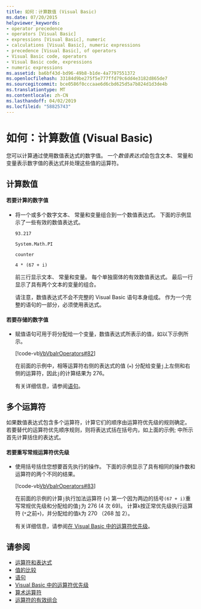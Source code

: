```yaml
---
title: 如何：计算数值 (Visual Basic)
ms.date: 07/20/2015
helpviewer_keywords:
- operator precedence
- operators [Visual Basic]
- expressions [Visual Basic], numeric
- calculations [Visual Basic], numeric expressions
- precedence [Visual Basic], of operators
- Visual Basic code, operators
- Visual Basic code, expressions
- numeric expressions
ms.assetid: ba6bf43d-bd96-49b8-b1de-4a7797551372
ms.openlocfilehash: 33184d9be275f5e777ffd79c6dd4e3182d865de7
ms.sourcegitcommit: bce0586f0cccaae6d6cbd625d5a7b824d1d3de4b
ms.translationtype: MT
ms.contentlocale: zh-CN
ms.lasthandoff: 04/02/2019
ms.locfileid: "58825743"
---
```

# <a name="how-to-calculate-numeric-values-visual-basic"></a>如何：计算数值 (Visual Basic)
您可以计算通过使用数值表达式的数字值。 一个*数值表达式*会包含文本、 常量和变量表示数字值的表达式并处理这些值的运算符。  
  
## <a name="calculating-numeric-values"></a>计算数值  
  
#### <a name="to-calculate-a-numeric-value"></a>若要计算的数字值  
  
-   将一个或多个数字文本、 常量和变量组合到一个数值表达式。 下面的示例显示了一些有效的数值表达式。  
  
     `93.217`  
  
     `System.Math.PI`  
  
     `counter`  
  
     `4 * (67 + i)`  
  
     前三行显示文本、 常量和变量。 每个单独窗体的有效数值表达式。 最后一行显示了具有两个文本的变量的组合。  
  
     请注意，数值表达式不会不完整的 Visual Basic 语句本身组成。 作为一个完整的语句的一部分，必须使用表达式。  
  
#### <a name="to-store-a-numeric-value"></a>若要存储的数字值  
  
-   赋值语句可用于将分配给一个变量，数值表达式所表示的值，如以下示例所示。  
  
     [!code-vb[VbVbalrOperators#82](~/samples/snippets/visualbasic/VS_Snippets_VBCSharp/VbVbalrOperators/VB/Class1.vb#82)]  
  
     在前面的示例中，相等运算符右侧的表达式的值 (`=`) 分配给变量`j`上左侧和右侧的运算符，因此`j`的计算结果为 276。  
  
     有关详细信息，请参阅[语句](../../../../visual-basic/language-reference/statements/index.md)。  
  
## <a name="multiple-operators"></a>多个运算符  
 如果数值表达式包含多个运算符，计算它们的顺序由运算符优先级的规则确定。 若要替代的运算符优先顺序规则，则将表达式括在括号内，如上面的示例; 中所示首先计算括住的表达式。  
  
#### <a name="to-override-normal-operator-precedence"></a>若要重写常规运算符优先级  
  
-   使用括号括住您想要首先执行的操作。 下面的示例显示了具有相同的操作数和运算符的两个不同的结果。  
  
     [!code-vb[VbVbalrOperators#83](~/samples/snippets/visualbasic/VS_Snippets_VBCSharp/VbVbalrOperators/VB/Class1.vb#83)]  
  
     在前面的示例的计算`j`执行加法运算符 (`+`) 第一个因为两边的括号`(67 + i)`重写常规优先级和分配给的值`j`为 276 (4 次 69)。 计算`k`按正常优先级执行运算符 (`*`之前`+`)，并分配给的值`k`为 270 （268 加 2）。  
  
     有关详细信息，请参阅[在 Visual Basic 中的运算符优先级](../../../../visual-basic/language-reference/operators/operator-precedence.md)。  
  
## <a name="see-also"></a>请参阅

- [运算符和表达式](../../../../visual-basic/programming-guide/language-features/operators-and-expressions/index.md)
- [值的比较](../../../../visual-basic/programming-guide/language-features/operators-and-expressions/value-comparisons.md)
- [语句](../../../../visual-basic/language-reference/statements/index.md)
- [Visual Basic 中的运算符优先级](../../../../visual-basic/language-reference/operators/operator-precedence.md)
- [算术运算符](../../../../visual-basic/language-reference/operators/arithmetic-operators.md)
- [运算符的有效组合](../../../../visual-basic/programming-guide/language-features/operators-and-expressions/efficient-combination-of-operators.md)
